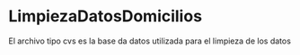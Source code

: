 # LimpiezaDatosDomicilios
El archivo tipo cvs es la base da datos utilizada para el limpieza de los datos
